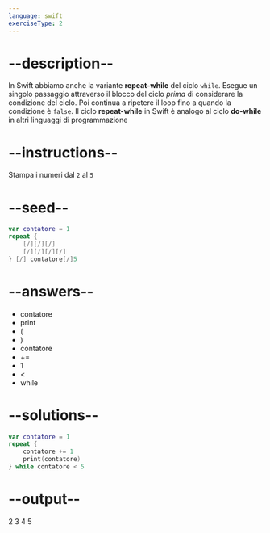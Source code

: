 ```yaml
---
language: swift
exerciseType: 2
---
```


# --description--

In Swift abbiamo anche la variante **repeat-while** del ciclo `while`.
Esegue un singolo passaggio attraverso il blocco del ciclo _prima_ di considerare la condizione del ciclo.
Poi continua a ripetere il loop fino a quando la condizione è `false`.
Il ciclo __repeat-while__ in Swift è analogo al ciclo __do-while__ in altri linguaggi di programmazione

# --instructions--

Stampa i numeri dal `2` al `5`

# --seed--

```swift
var contatore = 1
repeat {
    [/][/][/]
    [/][/][/][/]
} [/] contatore[/]5
```

# --answers--

- contatore
- print
- (
- )
- contatore
-  += 
- 1
-  < 
- while

# --solutions--

```swift
var contatore = 1
repeat {
    contatore += 1
    print(contatore)
} while contatore < 5
```

# --output--

2
3
4
5
